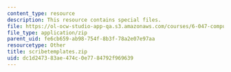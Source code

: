 ```yaml
---
content_type: resource
description: This resource contains special files.
file: https://ol-ocw-studio-app-qa.s3.amazonaws.com/courses/6-047-computational-biology-fall-2015/dc1d247383ae474c0e7784792f969639_scribetemplates.zip
file_type: application/zip
parent_uid: fe6cb659-ab98-754f-8b3f-78a2e07e97aa
resourcetype: Other
title: scribetemplates.zip
uid: dc1d2473-83ae-474c-0e77-84792f969639
---
```

